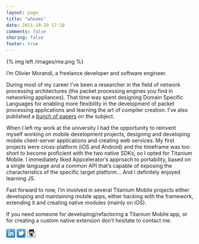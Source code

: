 ```yaml
---
layout: page
title: "whoami"
date: 2011-10-29 17:10
comments: false
sharing: false
footer: true
---
```

{% img left /images/me.png %}

I’m Olivier Morandi, a freelance developer and software engineer.

During most of my career I’ve been a researcher in the field of network processing architectures (the packet processing engines you find in networking appliances). That time was spent designing Domain Specific Languages for enabling more flexibility in the development of packet processing applications and learning the art of compiler creation. I’ve also published a [bunch of papers](http://netgroup.polito.it/pubs?name=Olivier+Morandi&type=All&keyword=none&order=year&submit=submit) on the subject.

When I left my work at the university I had the opportunity to reinvent myself working on mobile development projects, designing and developing mobile client-server applications and creating web services. My first projects were cross-platform (iOS and Android) and the timeframe was too short to become proficient with the two native SDKs, so I opted for Titanium Mobile.  I immediately liked Appcelerator’s approach to portability, based on a single language and a common API that’s capable of exposing the characteristics of the specific target platform… And I definitely enjoyed learning JS.

Fast forward to now, I’m involved in several Titanium Mobile projects either developing and maintaining mobile apps, either hacking with the framework, extending it and creating native modules (mainly on iOS).

If you need someone for developing/refactoring a Titanium Mobile app, or for creating a custom native extension don’t hesitate to contact me.

<a href="http://it.linkedin.com/in/oliviermorandi">![linkedIn](/images/linkedin.png)</a> <a href="http://twitter.com/olivier_morandi">![twitter](/images/twitter.png)</a> <a href="https://github.com/omorandi">![github](/images/github.png)</a> 
